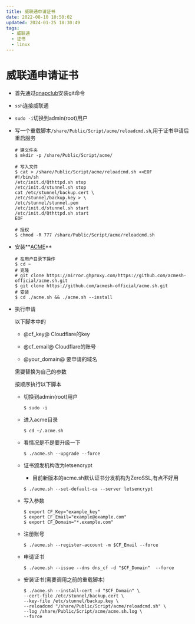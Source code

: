 ```yaml
---
title: 威联通申请证书
date: 2022-08-10 10:50:02
updated: 2024-01-25 18:30:49
tags:
  - 威联通
  - 证书
  - linux
---
```


# 威联通申请证书

- 首先通过[qnapclub](https://qnapclub.eu/en/howto/1)安装git命令

- `ssh`连接威联通

- `sudo -i`切换到admin(root)用户

- 写一个重载脚本`/share/Public/Script/acme/reloadcmd.sh`,用于证书申请后重启服务

  ```shell
  # 建文件夹
  $ mkdir -p /share/Public/Script/acme/
  
  # 写入文件
  $ cat > /share/Public/Script/acme/reloadcmd.sh <<EOF
  #!/bin/sh
  /etc/init.d/Qthttpd.sh stop
  /etc/init.d/stunnel.sh stop
  cat /etc/stunnel/backup.cert \
  /etc/stunnel/backup.key > \
  /etc/stunnel/stunnel.pem
  /etc/init.d/stunnel.sh start
  /etc/init.d/Qthttpd.sh start
  EOF
  
  # 授权
  $ chmod -R 777 /share/Public/Script/acme/reloadcmd.sh
  ```
<!--more-->
- 安装**[ACME](https://github.com/acmesh-official/acme.sh)**

  ```shell
  # 在用户目录下操作
  $ cd ~
  # 克隆
  # git clone https://mirror.ghproxy.com/https://github.com/acmesh-official/acme.sh.git
  $ git clone https://github.com/acmesh-official/acme.sh.git
  # 安装
  $ cd ./acme.sh && ./acme.sh --install
  ```

- 执行申请

  以下脚本中的  

  - @cf_key@   Cloudflare的key

  - @cf_email@   Cloudflare的账号

  - @your_domain@   要申请的域名

  需要替换为自己的参数

  按顺序执行以下脚本 
  - 切换到admin(root)用户
    ```shell
    $ sudo -i
    ```

  - 进入acme目录

    ```shell
    $ cd ~/.acme.sh
    ```
  - 看情况是不是要升级一下
    ```shell
    $ ./acme.sh --upgrade --force
    ```
  - 证书颁发机构改为letsencrypt
    - 目前新版本的acme.sh默认证书分发机构为ZeroSSL,有点不好用
    ```shell
    $ ./acme.sh --set-default-ca --server letsencrypt
    ```
  - 写入参数

    ```shell
    $ export CF_Key="example_key"
    $ export CF_Email="example@example.com"
    $ export CF_Domain="*.example.com"
    ```

  - 注册账号

    ```shell
    $ ./acme.sh --register-account -m $CF_Email --force 
    ```

  - 申请证书

    ```shell
    $ ./acme.sh --issue --dns dns_cf -d "$CF_Domain"  --force 
    ```

  - 安装证书(需要调用之前的重载脚本)

    ```shell
    $ ./acme.sh --install-cert -d "$CF_Domain" \
    --cert-file /etc/stunnel/backup.cert \
    --key-file /etc/stunnel/backup.key \
    --reloadcmd "/share/Public/Script/acme/reloadcmd.sh" \
    --log /share/Public/Script/acme/acme.sh.log \
    --force 
    ```
